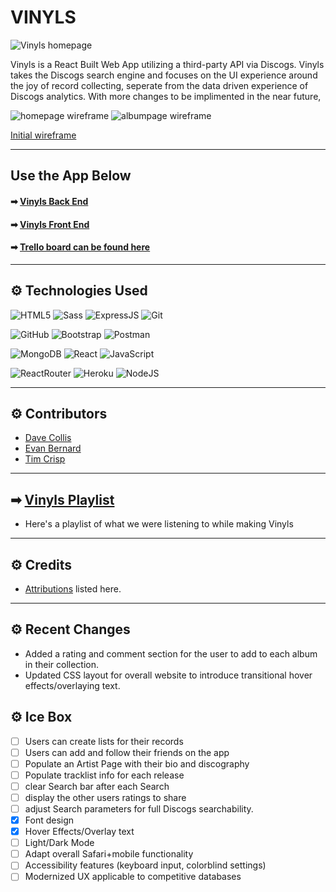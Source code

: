 # VINYLS

![Vinyls homepage](https://i.imgur.com/oa4pn0l.png)

Vinyls is a React Built Web App utilizing a third-party API via Discogs. Vinyls takes the Discogs search engine and focuses on the UI experience around the joy of record collecting, seperate from the data driven experience of Discogs analytics. With more changes to be implimented in the near future, 

  ![homepage wireframe](https://i.imgur.com/Tnhg3sV.png)
  ![albumpage wireframe](https://i.imgur.com/BP7TUFr.png)

[Initial wireframe](https://whimsical.com/unit3-vinyls-6zyZNh3iqyYjLDyb22qC8Q)

---

## Use the App Below
#### ➡ [Vinyls Back End](https://vinyls-back-end.herokuapp.com)
#### ➡ [Vinyls Front End](https://vinyls-front-end.herokuapp.com/)

#### ➡ [Trello board can be found here](https://trello.com/b/N3n1ROPA/unit-3-propsal)

---

## ⚙ Technologies Used 

  ![HTML5](https://img.shields.io/badge/-HTML5-white?style=for-the-badge&logo=html5)
  ![Sass](https://img.shields.io/badge/-Sass-white?style=for-the-badge&logo=Sass)
  ![ExpressJS](https://img.shields.io/badge/-Express-white?style=for-the-badge&for-the-badge&logo=Express&logoColor=black)
  ![Git](https://img.shields.io/badge/-Git-white?style=for-the-badge&logo=git)

  ![GitHub](https://img.shields.io/badge/-GitHub-white?style=for-the-badge&logo=github&logoColor=black)
  ![Bootstrap](https://img.shields.io/badge/-Bootstrap-white?style=for-the-badge&logo=bootstrap)
  ![Postman](https://img.shields.io/badge/Postman-white?style=for-the-badge&logo=postman)
  
  ![MongoDB](https://img.shields.io/badge/-MongoDB-white?style=for-the-badge&logo=mongodb) 
  ![React](https://img.shields.io/badge/-React-white?style=for-the-badge&logo=React&logoColor=blue)
  ![JavaScript](https://img.shields.io/badge/-JavaScript-white?style=for-the-badge&logo=javascript&logoColor=black)

  ![ReactRouter](https://img.shields.io/badge/-React_Router-white?style=for-the-badge&for-the-badge&logo=react-router)
  ![Heroku](https://img.shields.io/badge/-Heroku-white?style=for-the-badge&logo=heroku&logoColor=black)
  ![NodeJS](https://img.shields.io/badge/-Node.JS-white?style=for-the-badge&logo=Node.js)

---

## ⚙ Contributors 

- [Dave Collis](https://github.com/dcollis92) 
- [Evan Bernard](https://github.com/provideforme) 
- [Tim Crisp](https://github.com/timcrisp94) 

--- 

## ➡ [Vinyls Playlist](https://open.spotify.com/playlist/1pwFdJ0MOVYPKN2qVvU8OO?si=9feca8dcc30e4e4f)
- Here's a playlist of what we were listening to while making Vinyls

---

## ⚙ Credits 

- [Attributions](https://github.com/dcollis92/vinyls-front-end/blob/main/attributions.md) listed here.

---

## ⚙ Recent Changes 
- Added a rating and comment section for the user to add to each album in their collection.
- Updated CSS layout for overall website to introduce transitional hover effects/overlaying text.

## ⚙ Ice Box 

- [ ] Users can create lists for their records
- [ ] Users can add and follow their friends on the app
- [ ] Populate an Artist Page with their bio and discography 
- [ ] Populate tracklist info for each release
- [ ] clear Search bar after each Search
- [ ] display the other users ratings to share
- [ ] adjust Search parameters for full Discogs searchability.
- [x] Font design
- [x] Hover Effects/Overlay text
- [ ] Light/Dark Mode
- [ ] Adapt overall Safari+mobile functionality
- [ ] Accessibility features (keyboard input, colorblind settings)
- [ ] Modernized UX applicable to competitive databases